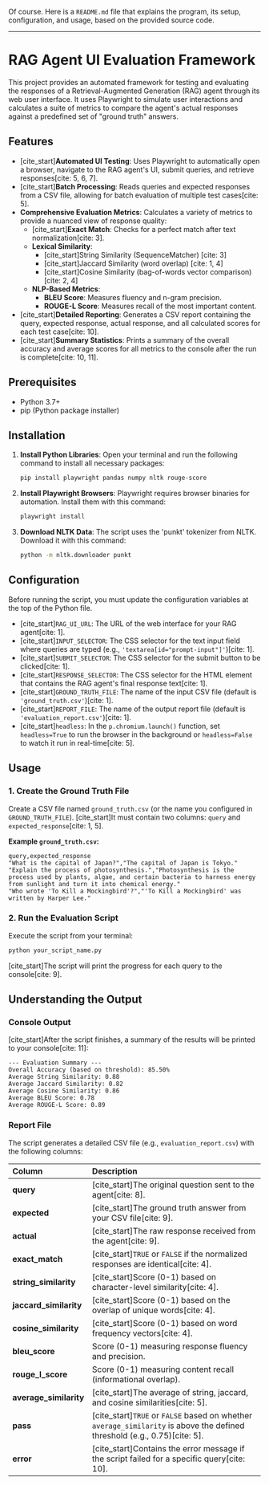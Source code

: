 Of course. Here is a `README.md` file that explains the program, its setup, configuration, and usage, based on the provided source code.

-----

# RAG Agent UI Evaluation Framework

This project provides an automated framework for testing and evaluating the responses of a Retrieval-Augmented Generation (RAG) agent through its web user interface. It uses Playwright to simulate user interactions and calculates a suite of metrics to compare the agent's actual responses against a predefined set of "ground truth" answers.

## Features

  * [cite\_start]**Automated UI Testing**: Uses Playwright to automatically open a browser, navigate to the RAG agent's UI, submit queries, and retrieve responses[cite: 5, 6, 7].
  * [cite\_start]**Batch Processing**: Reads queries and expected responses from a CSV file, allowing for batch evaluation of multiple test cases[cite: 5].
  * **Comprehensive Evaluation Metrics**: Calculates a variety of metrics to provide a nuanced view of response quality:
      * [cite\_start]**Exact Match**: Checks for a perfect match after text normalization[cite: 3].
      * **Lexical Similarity**:
          * [cite\_start]String Similarity (SequenceMatcher) [cite: 3]
          * [cite\_start]Jaccard Similarity (word overlap) [cite: 1, 4]
          * [cite\_start]Cosine Similarity (bag-of-words vector comparison) [cite: 2, 4]
      * **NLP-Based Metrics**:
          * **BLEU Score**: Measures fluency and n-gram precision.
          * **ROUGE-L Score**: Measures recall of the most important content.
  * [cite\_start]**Detailed Reporting**: Generates a CSV report containing the query, expected response, actual response, and all calculated scores for each test case[cite: 10].
  * [cite\_start]**Summary Statistics**: Prints a summary of the overall accuracy and average scores for all metrics to the console after the run is complete[cite: 10, 11].

## Prerequisites

  * Python 3.7+
  * pip (Python package installer)

## Installation

1.  **Install Python Libraries**:
    Open your terminal and run the following command to install all necessary packages:

    ```bash
    pip install playwright pandas numpy nltk rouge-score
    ```

2.  **Install Playwright Browsers**:
    Playwright requires browser binaries for automation. Install them with this command:

    ```bash
    playwright install
    ```

3.  **Download NLTK Data**:
    The script uses the 'punkt' tokenizer from NLTK. Download it with this command:

    ```bash
    python -m nltk.downloader punkt
    ```

## Configuration

Before running the script, you must update the configuration variables at the top of the Python file.

  * [cite\_start]`RAG_UI_URL`: The URL of the web interface for your RAG agent[cite: 1].
  * [cite\_start]`INPUT_SELECTOR`: The CSS selector for the text input field where queries are typed (e.g., `'textarea[id="prompt-input"]'`)[cite: 1].
  * [cite\_start]`SUBMIT_SELECTOR`: The CSS selector for the submit button to be clicked[cite: 1].
  * [cite\_start]`RESPONSE_SELECTOR`: The CSS selector for the HTML element that contains the RAG agent's final response text[cite: 1].
  * [cite\_start]`GROUND_TRUTH_FILE`: The name of the input CSV file (default is `'ground_truth.csv'`)[cite: 1].
  * [cite\_start]`REPORT_FILE`: The name of the output report file (default is `'evaluation_report.csv'`)[cite: 1].
  * [cite\_start]`headless`: In the `p.chromium.launch()` function, set `headless=True` to run the browser in the background or `headless=False` to watch it run in real-time[cite: 5].

## Usage

### 1\. Create the Ground Truth File

Create a CSV file named `ground_truth.csv` (or the name you configured in `GROUND_TRUTH_FILE`). [cite\_start]It must contain two columns: `query` and `expected_response`[cite: 1, 5].

**Example `ground_truth.csv`:**

```csv
query,expected_response
"What is the capital of Japan?","The capital of Japan is Tokyo."
"Explain the process of photosynthesis.","Photosynthesis is the process used by plants, algae, and certain bacteria to harness energy from sunlight and turn it into chemical energy."
"Who wrote 'To Kill a Mockingbird'?","'To Kill a Mockingbird' was written by Harper Lee."
```

### 2\. Run the Evaluation Script

Execute the script from your terminal:

```bash
python your_script_name.py
```

[cite\_start]The script will print the progress for each query to the console[cite: 9].

## Understanding the Output

### Console Output

[cite\_start]After the script finishes, a summary of the results will be printed to your console[cite: 11]:

```
--- Evaluation Summary ---
Overall Accuracy (based on threshold): 85.50%
Average String Similarity: 0.88
Average Jaccard Similarity: 0.82
Average Cosine Similarity: 0.86
Average BLEU Score: 0.78
Average ROUGE-L Score: 0.89
```

### Report File

The script generates a detailed CSV file (e.g., `evaluation_report.csv`) with the following columns:

| Column | Description |
| :--- | :--- |
| **query** | [cite\_start]The original question sent to the agent[cite: 8]. |
| **expected** | [cite\_start]The ground truth answer from your CSV file[cite: 9]. |
| **actual** | [cite\_start]The raw response received from the agent[cite: 9]. |
| **exact\_match** | [cite\_start]`TRUE` or `FALSE` if the normalized responses are identical[cite: 4]. |
| **string\_similarity** | [cite\_start]Score (0-1) based on character-level similarity[cite: 4]. |
| **jaccard\_similarity** | [cite\_start]Score (0-1) based on the overlap of unique words[cite: 4]. |
| **cosine\_similarity** | [cite\_start]Score (0-1) based on word frequency vectors[cite: 4]. |
| **bleu\_score** | Score (0-1) measuring response fluency and precision. |
| **rouge\_l\_score** | Score (0-1) measuring content recall (informational overlap). |
| **average\_similarity** | [cite\_start]The average of string, jaccard, and cosine similarities[cite: 5]. |
| **pass** | [cite\_start]`TRUE` or `FALSE` based on whether `average_similarity` is above the defined threshold (e.g., 0.75)[cite: 5]. |
| **error** | [cite\_start]Contains the error message if the script failed for a specific query[cite: 10]. |
